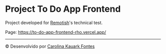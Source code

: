# Project To Do App Frontend
Project developed for [Remotish](https://www.remotish.agency/)'s technical test. 

Page: https://to-do-app-frontend-rho.vercel.app/

 ---
© Desenvolvido por [Carolina Kauark Fontes](https://www.linkedin.com/in/carolina-kauark-fontes/) 
